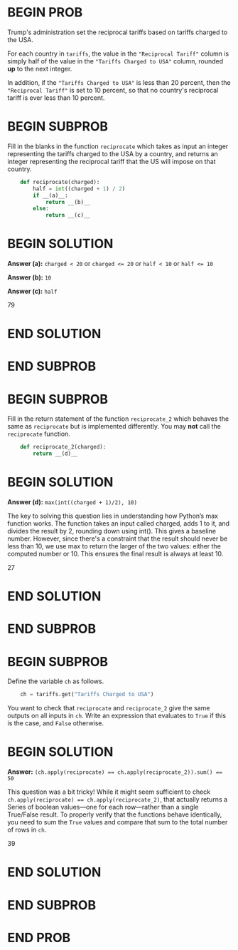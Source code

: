 # BEGIN PROB

Trump's administration set the reciprocal tariffs based on tariffs
charged to the USA.

For each country in `tariffs`, the value in the `"Reciprocal Tariff"`
column is simply half of the value in the `"Tariffs Charged to USA"`
column, rounded **up** to the next integer.

In addition, if the `"Tariffs Charged to USA"` is less than $20$
percent, then the `"Reciprocal Tariff"` is set to $10$ percent, so that
no country's reciprocal tariff is ever less than $10$ percent.

# BEGIN SUBPROB

Fill in the blanks in the function `reciprocate` which takes as input an
integer representing the tariffs charged to the USA by a country, and
returns an integer representing the reciprocal tariff that the US will
impose on that country.

```py
    def reciprocate(charged):
        half = int((charged + 1) / 2)
        if __(a)__:
            return __(b)__
        else:
            return __(c)__
```

# BEGIN SOLUTION

**Answer (a):** `charged < 20` or `charged <= 20` or `half < 10` or `half <= 10`

**Answer (b):** `10`

**Answer (c):** `half`

<average>79</average>

# END SOLUTION

# END SUBPROB

# BEGIN SUBPROB

Fill in the return statement of the function `reciprocate_2` which
behaves the same as `reciprocate` but is implemented differently. You
may **not** call the `reciprocate` function.

```py
    def reciprocate_2(charged):
        return __(d)__
```

# BEGIN SOLUTION

**Answer (d):** `max(int((charged + 1)/2), 10)`

The key to solving this question lies in understanding how Python’s max function works. The function takes an input called charged, adds 1 to it, and divides the result by 2, rounding down using int(). This gives a baseline number. However, since there's a constraint that the result should never be less than 10, we use max to return the larger of the two values: either the computed number or 10. This ensures the final result is always at least 10.


<average>27</average>

# END SOLUTION

# END SUBPROB

# BEGIN SUBPROB

Define the variable `ch` as follows.

```py
    ch = tariffs.get("Tariffs Charged to USA")
```

You want to check that `reciprocate` and `reciprocate_2` give the same
outputs on all inputs in `ch`. Write an expression that evaluates to
`True` if this is the case, and `False` otherwise.

# BEGIN SOLUTION

**Answer:** `(ch.apply(reciprocate) == ch.apply(reciprocate_2)).sum() == 50`

This question was a bit tricky! While it might seem sufficient to check `ch.apply(reciprocate) == ch.apply(reciprocate_2)`, that actually returns a Series of boolean values—one for each row—rather than a single True/False result. To properly verify that the functions behave identically, you need to sum the `True` values and compare that sum to the total number of rows in `ch`.


<average>39</average>

# END SOLUTION

# END SUBPROB

# END PROB